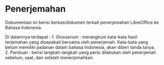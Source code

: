 # Penerjemahan

Dokumentasi ini berisi berkas/dokumen terkait penerjemahan LibreOffice ke Bahasa Indonesia.

Di dalamnya terdapat : 1. Glossarium : merangkum kata-kata hasil terjemahan yang disepakati bersama oleh penerjemah. Kata-kata yang belum memiliki padanan dalam bahasa Indonesia, akan diberi tanda tanya. 2. Panduan : berisi langkah-langkah yang perlu dilakukan oleh penerjemah sebelum, saat, dan setelah menerjemahkan.

